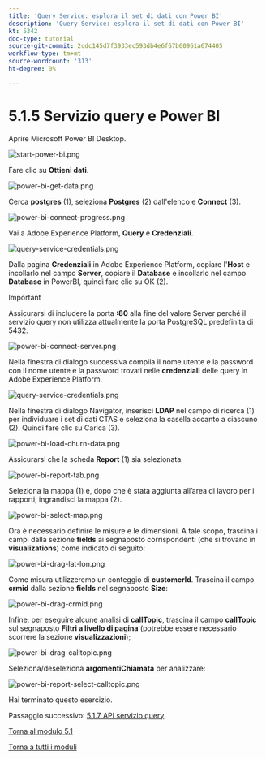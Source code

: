 ```yaml
---
title: 'Query Service: esplora il set di dati con Power BI'
description: 'Query Service: esplora il set di dati con Power BI'
kt: 5342
doc-type: tutorial
source-git-commit: 2cdc145d7f3933ec593db4e6f67b60961a674405
workflow-type: tm+mt
source-wordcount: '313'
ht-degree: 0%

---
```


# 5.1.5 Servizio query e Power BI

Aprire Microsoft Power BI Desktop.

![start-power-bi.png](./images/start-power-bi.png)

Fare clic su **Ottieni dati**.

![power-bi-get-data.png](./images/power-bi-get-data.png)

Cerca **postgres** (1), seleziona **Postgres** (2) dall&#39;elenco e **Connect** (3).

![power-bi-connect-progress.png](./images/power-bi-connect-progress.png)

Vai a Adobe Experience Platform, **Query** e **Credenziali**.

![query-service-credentials.png](./images/query-service-credentials.png)

Dalla pagina **Credenziali** in Adobe Experience Platform, copiare l&#39;**Host** e incollarlo nel campo **Server**, copiare il **Database** e incollarlo nel campo **Database** in PowerBI, quindi fare clic su OK (2).

>[!IMPORTANT]
>
>Assicurarsi di includere la porta **:80** alla fine del valore Server perché il servizio query non utilizza attualmente la porta PostgreSQL predefinita di 5432.

![power-bi-connect-server.png](./images/power-bi-connect-server.png)

Nella finestra di dialogo successiva compila il nome utente e la password con il nome utente e la password trovati nelle **credenziali** delle query in Adobe Experience Platform.

![query-service-credentials.png](./images/query-service-credentials.png)

Nella finestra di dialogo Navigator, inserisci **LDAP** nel campo di ricerca (1) per individuare i set di dati CTAS e seleziona la casella accanto a ciascuno (2). Quindi fare clic su Carica (3).

![power-bi-load-churn-data.png](./images/power-bi-load-churn-data.png)

Assicurarsi che la scheda **Report** (1) sia selezionata.

![power-bi-report-tab.png](./images/power-bi-report-tab.png)

Seleziona la mappa (1) e, dopo che è stata aggiunta all’area di lavoro per i rapporti, ingrandisci la mappa (2).

![power-bi-select-map.png](./images/power-bi-select-map.png)

Ora è necessario definire le misure e le dimensioni. A tale scopo, trascina i campi dalla sezione **fields** ai segnaposto corrispondenti (che si trovano in **visualizations**) come indicato di seguito:

![power-bi-drag-lat-lon.png](./images/power-bi-drag-lat-lon.png)

Come misura utilizzeremo un conteggio di **customerId**. Trascina il campo **crmid** dalla sezione **fields** nel segnaposto **Size**:

![power-bi-drag-crmid.png](./images/power-bi-drag-crmid.png)

Infine, per eseguire alcune analisi di **callTopic**, trascina il campo **callTopic** sul segnaposto **Filtri a livello di pagina** (potrebbe essere necessario scorrere la sezione **visualizzazioni**);

![power-bi-drag-calltopic.png](./images/power-bi-drag-calltopic.png)

Seleziona/deseleziona **argomentiChiamata** per analizzare:

![power-bi-report-select-calltopic.png](./images/power-bi-report-select-calltopic.png)

Hai terminato questo esercizio.

Passaggio successivo: [5.1.7 API servizio query](./ex7.md)

[Torna al modulo 5.1](./query-service.md)

[Torna a tutti i moduli](../../../overview.md)
